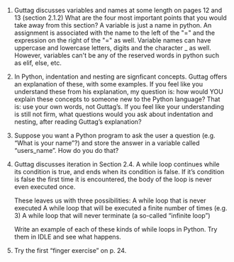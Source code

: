 
1. Guttag discusses variables and names at some length on pages 12 and 13 (section 2.1.2) What are the four most important points that you would take away from this section? A variable is just a name in python. An assignment is associated with the name to the left of the "=" and the expression on the right of the "=" as well. Variable names can have uppercase and lowercase letters, digits and the character _ as well. However, variables can't be any of the reserved words in python such as elif, else, etc.  

2. In Python, indentation and nesting are signficant concepts. Guttag offers an explanation of these, with some examples. If you feel like you understand these from his explanation, my question is: how would YOU explain these concepts to someone new to the Python language? That is: use your own words, not Guttag’s. If you feel like your understanding is still not firm, what questions would you ask about indentation and nesting, after reading Guttag’s explanation?

3. Suppose you want a Python program to ask the user a question (e.g. “What is your name”?) and store the answer in a variable called “users_name”. How do you do that?

4. Guttag discusses iteration in Section 2.4. A while loop continues while its condition is true, and ends when its condition is false. If it’s condition is false the first time it is encountered, the body of the loop is never even executed once.

    These leaves us with three possibilities:
        A while loop that is never executed
        A while loop that will be executed a finite number of times (e.g. 3)
        A while loop that will never terminate (a so-called “infinite loop”)

      Write an example of each of these kinds of while loops in Python. Try them in IDLE and see what happens.

5. Try the first “finger exercise” on p. 24.
